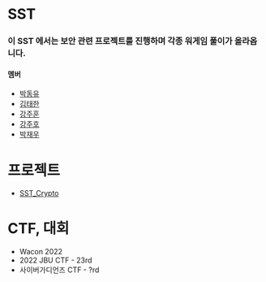 # SST

### 이 SST 에서는 보안 관련 프로젝트를 진행하며 각종 워게임 풀이가 올라옵니다.

#### 멤버
- [박동유](https://github.com/dypar33)
- [김태한](https://github.com/gaeduck-0908)
- [강주훈](https://github.com/rkdwngns)
- [강주호](https://github.com/wngh1212)
- [박재우](https://github.com/2005Payne)

# 프로젝트
- [SST_Crypto](https://github.com/SST-Sungil-Security-Team/SST_Crypto)

# CTF, 대회
- Wacon 2022 
- 2022 JBU CTF - 23rd
- 사이버가디언즈 CTF - ?rd
